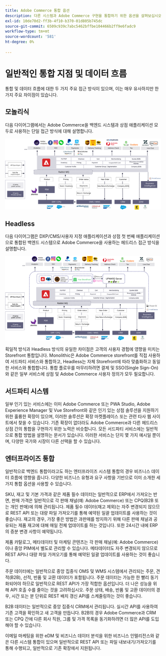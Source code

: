 ```yaml
---
title: Adobe Commerce 통합 옵션
description: 다른 시스템과 Adobe Commerce 구현을 통합하기 위한 옵션을 살펴보십시오.
exl-id: 10de70d2-ff3b-4f10-b370-01d805b745dc
source-git-commit: 6509c939c7abc5462bffbe104466b2ff9e6fadc9
workflow-type: tm+mt
source-wordcount: '581'
ht-degree: 0%

---
```


# 일반적인 통합 지점 및 데이터 흐름

통합 및 데이터 흐름에 대한 두 가지 주요 접근 방식이 있으며, 이는 매우 유사하지만 한 가지 주요 차이점이 있습니다.

## 모놀리식

다음 다이어그램에서는 Adobe Commerce을 백엔드 시스템과 상점 애플리케이션 모두로 사용하는 단일 접근 방식에 대해 설명합니다.

![Adobe Commerce 모노리스 다이어그램](../../assets/playbooks/integration-monolith.svg)

## Headless

다음 다이어그램은 DXP/CMS/사용자 지정 애플리케이션과 상점 첫 번째 애플리케이션으로 통합된 백엔드 시스템으로 Adobe Commerce을 사용하는 헤드리스 접근 방식을 설명합니다.

![Adobe Commerce 헤드리스 다이어그램](../../assets/playbooks/integration-headless.svg)

획일적 방식과 Headless 방식의 유일한 차이점은 고객의 사용자 경험에 영향을 미치는 Storefront 통합입니다. Monolithic은 Adobe Commerce storefront를 직접 사용하여 서드파티 서비스와 통합하고, Headless는 자체 Storefront에 따라 맞춤화하고 동일한 서비스와 통합합니다. 통합 플로우를 마무리하려면 결제 및 SSO(Single Sign-On)와 같은 일부 서비스에 상점 및 Adobe Commerce 사용자 정의가 모두 필요합니다.

## 서드파티 시스템

일부 인기 있는 서비스에는 이미 Adobe Commerce 또는 PWA Studio, Adobe Experience Manager 및 Vue Storefront와 같은 인기 있는 상점 솔루션을 지원하기 위한 훌륭한 확장이 있으며, 이러한 솔루션은 확장 마켓플레이스 또는 관련 타사 웹 사이트에서 찾을 수 있습니다. 기존 확장이 없더라도 Adobe Commerce과 다른 헤드리스 상점 간의 통합을 구현하기 위한 노력은 비슷합니다. 모든 서드파티 서비스에는 일반적으로 통합 방법을 설명하는 문서가 있습니다. 이러한 서비스는 단지 몇 가지 예시일 뿐이며, 다양한 국가와 시장이 다른 선택을 할 수 있습니다.

## 엔터프라이즈 통합

일반적으로 백엔드 통합이라고도 하는 엔터프라이즈 시스템 통합의 경우 비즈니스 데이터 흐름에 영향을 줍니다. 다양한 비즈니스 유형과 요구 사항을 기반으로 이미 소개한 세 가지 통합 옵션을 사용할 수 있습니다.

SKU, 재고 및 기본 가격과 같은 제품 필수 데이터는 일반적으로 ERP에서 가져오는 반면, 판매 가격은 일반적으로 각 판매 채널(예: Adobe Commerce) 또는 CPQ(B2B 또는 개인 판매)에 의해 관리됩니다. 제품 필수 데이터(재고 제외)는 자주 변경되지 않으므로 REST API 또는 대량 파일 가져오기를 통해 예약된 일괄 업데이트를 사용하는 것이 좋습니다. 재고의 경우, 가장 좋은 방법은 과판매를 방지하기 위해 다른 판매 채널과 공유되는 제품 재고에 대해 매일 전체 업데이트를 하는 것입니다. 또한 24시간 내에 ERP의 증분 변경 사항이 예약됩니다.

제품 카탈로그, 메타데이터 및 마케팅 콘텐츠는 각 판매 채널(예: Adobe Commerce)이나 중앙 PIM에서 별도로 관리할 수 있습니다. 메타데이터도 자주 변경되지 않으므로 REST API나 대량 파일 가져오기를 통해 예약된 일괄 업데이트를 사용하는 것이 좋습니다.

주문 데이터에는 일반적으로 중앙 집중식 OMS 및 WMS 시스템에서 관리되는 주문, 견적(B2B), 선적, 반품 및 교환 데이터가 포함됩니다. 주문 데이터는 가능한 한 빨리 동기화되어야 하므로 일반적으로 REST API가 가장 적합한 옵션입니다. 더 나은 성능을 위해 API 호출 수를 줄이는 것을 고려하십시오. 주문 상태, 배송, 반품 및 교환 데이터의 경우, 시간 또는 분 단위로 REST 배치 갱신 API를 스케줄링하는 것이 좋습니다.

B2B 데이터는 일반적으로 중앙 집중식 CRM에서 관리됩니다. 실시간 API를 사용하여 기존 고객을 확인하고 새 고객을 만듭니다. B2B의 경우 Adobe Commerce과 CRM 또는 CPQ 간에 다른 회사 직원, 그룹 및 가격 목록을 동기화하려면 더 많은 API를 도입해야 할 수 있습니다.

이메일 마케팅을 위한 eDM 및 비즈니스 데이터 분석을 위한 비즈니스 인텔리전스와 같은 다른 시스템 통합이 있으며 일반적으로 REST API 또는 파일 내보내기/가져오기를 통해 수행되고, 일반적으로 기존 확장에서 지원됩니다.
